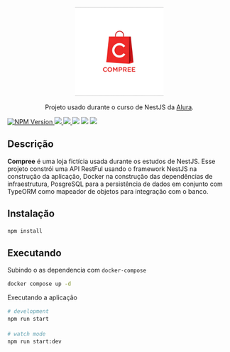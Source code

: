<p align="center">
  <a href="" target="blank"><img src="docs/img/compree_logo.png" width="200" alt="Compree Logo" /></a>
</p>

  <p align="center">
    Projeto usado durante o curso de NestJS da <a href="https://cursos.alura.com.br" target="_blank">Alura</a>.
  <p align="center">

  <a href="https://www.npmjs.com/" target="_blank"><img src="https://img.shields.io/badge/npm-v9.8.1-white?style=for-the-badge&logo=npm&logoColor=61DAFB" alt="NPM Version">
  <a href='https://nodejs.org/' target='_blank'><img src="https://img.shields.io/badge/Node.js-v18.18.0-white?style=for-the-badge&logo=node.js&logoColor=green">
  <a href='https://nestjs.com/' target='_blank'><img src="https://img.shields.io/badge/Nest.js-E0234E?style=for-the-badge&logo=NestJs&logoColor=white">
  <a href='https://typeorm.io/' target='_blank'><img src="https://img.shields.io/badge/TypeORM-FE0803?style=for-the-badge&logo=TypeORM&logoColor=white"/></a>
  <a href='https://www.postgresql.org/' target='_blank'><img src="https://img.shields.io/badge/PostgreSQL-F6F5F2?style=for-the-badge&logo=postgresql&logoColor=blue"/></a>
  <a href='https://www.docker.com/' target='_blank'><img src="https://img.shields.io/badge/Docker-2496ED?style=for-the-badge&logo=docker&logoColor=white"/></a>
</p>

## Descrição

**Compree** é uma loja fictícia usada durante os estudos de NestJS. Esse projeto constrói uma API RestFul usando o framework NestJS na construção da aplicação, Docker na construção das dependências de infraestrutura, PosgreSQL para a persistência de dados em conjunto com TypeORM como mapeador de objetos para integração com o banco.

## Instalação

```bash
npm install
```

## Executando

Subindo o as dependencia com `docker-compose`

```bash
docker compose up -d
```

Executando a aplicação

```bash
# development
npm run start

# watch mode
npm run start:dev
```
